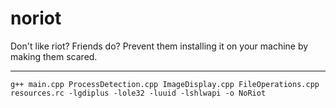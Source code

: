 # noriot
Don't like riot? Friends do? Prevent them installing it on your machine by making them scared.

---
```
g++ main.cpp ProcessDetection.cpp ImageDisplay.cpp FileOperations.cpp resources.rc -lgdiplus -lole32 -luuid -lshlwapi -o NoRiot
```
